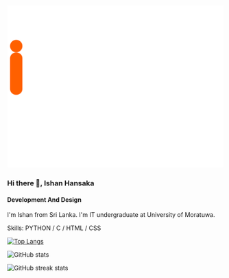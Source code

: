 ![Development And Design](https://github.com/IshanHansaka/Ishanhansaka.github.io/blob/main/images/logo.png?raw=true)

### Hi there 👋, Ishan Hansaka
#### Development And Design
I'm Ishan from Sri Lanka. I'm IT undergraduate at University of Moratuwa.

Skills: PYTHON / C / HTML / CSS





[![Top Langs](https://github-readme-stats.vercel.app/api/top-langs/?username=https://github.com/IshanHansaka)](https://github.com/anuraghazra/github-readme-stats)

![GitHub stats](https://github-readme-stats.vercel.app/api?username=https://github.com/IshanHansaka&show_icons=true)  

![GitHub streak stats](https://streak-stats.demolab.com/?user=https://github.com/IshanHansaka)  

